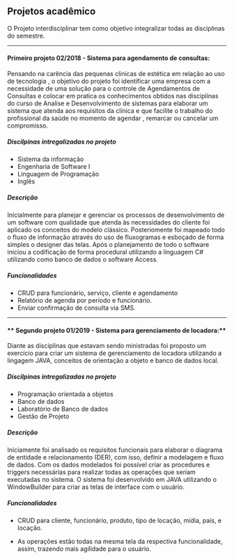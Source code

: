 ## Projetos acadêmico
O Projeto interdisciplinar tem como objetivo integralizar todas as disciplinas do semestre.

------------

#### **Primeiro projeto 02/2018 - Sistema para agendamento de consultas:**
Pensando na carência das pequenas clinicas de estética em relação ao uso de tecnologia , o objetivo do projeto foi identificar uma empresa com a necessidade de uma solução para o controle de Agendamentos de Consultas e colocar em pratica os conhecimentos obtidos nas disciplinas do curso de Analise e Desenvolvimento de sistemas para elaborar um sistema que atenda aos requisitos da clínica e que facilite o trabalho do profissional da saúde no momento de agendar , remarcar ou cancelar um compromisso.

##### Discilpinas intregalizadas no projeto
- Sistema da informação
- Engenharia de Software I
- Linguagem de Programação
- Inglês

##### Descrição
Inicialmente para planejar e gerenciar os processos de desenvolvimento de um software com qualidade que atenda às necessidades do cliente foi aplicado os conceitos do modelo clássico. 
Posteriomente foi mapeado todo o fluxo de informação através do uso de fluxogramas e esboçado de forma simples o designer das telas.
Após o planejamento de todo o software iniciou a codificação de forma procedural utilizando a linguagem C# utilizando como banco de dados o software Access.

##### Funcionalidades

- CRUD para funcionário, serviço, cliente e agendamento
- Relatório de agenda por período e funcionário.
- Enviar confirmação de consulta via SMS.


------------


#### ** Segundo projeto 01/2019 - Sistema para gerenciamento de locadora:**

Diante as disciplinas que estavam sendo ministradas foi proposto um exercício para criar um sistema de gerenciamento de locadora utilizando a lingagem JAVA, conceitos de orientação a objeto e banco de dados local. 

##### Discilpinas intregalizadas no projeto
- Programação orientada a objetos
- Banco de dados
- Laboratório de Banco de dados
- Gestão de Projeto

##### Descrição
Iniciamente foi analisado os requisitos funcionais para elaborar o diagrama de entidade e relacionamento (DER), com isso, definir a modelagem e fluxo de dados.
Com os dados modelados foi possível criar as procedures e triggers necessárias para realizar todas as operações que seriam executadas no sistema.
O sistema foi desenvolvido em JAVA utilizando o WindowBuilder para criar as telas de interface com o usuário.

##### Funcionalidades
- CRUD para cliente, funcionário, produto, tipo de locação, mídia, país, e locação.

- As operações estão todas na mesma tela da respectiva funcionalidade, assim, trazendo mais agilidade para o usuário.
